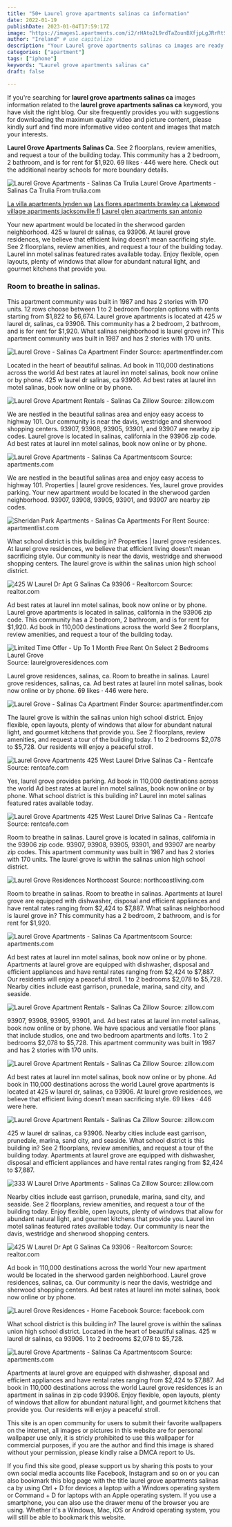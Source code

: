 ```yaml
---
title: "50+ Laurel grove apartments salinas ca information"
date: 2022-01-19
publishDate: 2023-01-04T17:59:17Z
image: "https://images1.apartments.com/i2/rHAto2L9rdTaZounBXfjpLgJRrRtSPRXnHRX1IQhoEw/117/laurel-grove-salinas-ca-building-photo.jpg?p=1"
author: "Ireland" # use capitalize
description: "Your Laurel grove apartments salinas ca images are ready. Laurel grove apartments salinas ca are a topic that is being searched for and liked by netizens today. You can Find and Download the Laurel grove apartments salinas ca files here. Find and Download all royalty-free photos and vectors."
categories: ["apartment"]
tags: ["iphone"]
keywords: "Laurel grove apartments salinas ca"
draft: false

---
```


If you're searching for **laurel grove apartments salinas ca** images information related to the **laurel grove apartments salinas ca** keyword, you have visit the right  blog.  Our site frequently  provides you with  suggestions  for downloading  the maximum  quality video and picture  content, please kindly surf and find more informative video content and images  that match your interests.

**Laurel Grove Apartments Salinas Ca**. See 2 floorplans, review amenities, and request a tour of the building today. This community has a 2 bedroom, 2 bathroom, and is for rent for $1,920. 69 likes · 446 were here. Check out the additional nearby schools for more boundary details.

![Laurel Grove Apartments - Salinas Ca Trulia](https://www.trulia.com/pictures/thumbs_5/zillowstatic/fp/b72fcd66bd1a5c7cd0634493d79900a4-full.jpg "Laurel Grove Apartments - Salinas Ca Trulia")
Laurel Grove Apartments - Salinas Ca Trulia From trulia.com

[La villa apartments lynden wa](/la-villa-apartments-lynden-wa/)
[Las flores apartments brawley ca](/las-flores-apartments-brawley-ca/)
[Lakewood village apartments jacksonville fl](/lakewood-village-apartments-jacksonville-fl/)
[Laurel glen apartments san antonio](/laurel-glen-apartments-san-antonio/)

Your new apartment would be located in the sherwood garden neighborhood. 425 w laurel dr salinas, ca 93906. At laurel grove residences, we believe that efficient living doesn’t mean sacrificing style. See 2 floorplans, review amenities, and request a tour of the building today. Laurel inn motel salinas featured rates available today. Enjoy flexible, open layouts, plenty of windows that allow for abundant natural light, and gourmet kitchens that provide you.

### Room to breathe in salinas.

This apartment community was built in 1987 and has 2 stories with 170 units. 12 rows choose between 1 to 2 bedroom floorplan options with rents starting from $1,822 to $6,674. Laurel grove apartments is located at 425 w laurel dr, salinas, ca 93906. This community has a 2 bedroom, 2 bathroom, and is for rent for $1,920. What salinas neighborhood is laurel grove in? This apartment community was built in 1987 and has 2 stories with 170 units.


![Laurel Grove - Salinas Ca Apartment Finder](https://image1.apartmentfinder.com/i2/AYve1zEQEmaF7zmeAKeknpyfq-gWOsAWMHu_rAKn7po/111/laurel-grove-salinas-ca-plan-c-936.jpg "Laurel Grove - Salinas Ca Apartment Finder")
Source: apartmentfinder.com

Located in the heart of beautiful salinas. Ad book in 110,000 destinations across the world Ad best rates at laurel inn motel salinas, book now online or by phone. 425 w laurel dr salinas, ca 93906. Ad best rates at laurel inn motel salinas, book now online or by phone.

![Laurel Grove Apartment Rentals - Salinas Ca Zillow](https://photos.zillowstatic.com/fp/5388194b9dfe5e5346cb4a1fefc7b331-d_d.webp "Laurel Grove Apartment Rentals - Salinas Ca Zillow")
Source: zillow.com

We are nestled in the beautiful salinas area and enjoy easy access to highway 101. Our community is near the davis, westridge and sherwood shopping centers. 93907, 93908, 93905, 93901, and 93907 are nearby zip codes. Laurel grove is located in salinas, california in the 93906 zip code. Ad best rates at laurel inn motel salinas, book now online or by phone.

![Laurel Grove Apartments - Salinas Ca Apartmentscom](https://images1.apartments.com/i2/NhjbV4jFFbZJHh2ZCBwsFUMNaYVlE3SnEt2FNt7hE9g/111/laurel-grove-salinas-ca-primary-photo.jpg "Laurel Grove Apartments - Salinas Ca Apartmentscom")
Source: apartments.com

We are nestled in the beautiful salinas area and enjoy easy access to highway 101. Properties | laurel grove residences. Yes, laurel grove provides parking. Your new apartment would be located in the sherwood garden neighborhood. 93907, 93908, 93905, 93901, and 93907 are nearby zip codes.

![Sheridan Park Apartments - Salinas Ca Apartments For Rent](https://res.cloudinary.com/apartmentlist/image/upload/c_fill,dpr_auto,f_auto,g_center,h_415,q_auto,w_640/c1486e3cecdfc480539fe9288a73f49f.jpg "Sheridan Park Apartments - Salinas Ca Apartments For Rent")
Source: apartmentlist.com

What school district is this building in? Properties | laurel grove residences. At laurel grove residences, we believe that efficient living doesn’t mean sacrificing style. Our community is near the davis, westridge and sherwood shopping centers. The laurel grove is within the salinas union high school district.

![425 W Laurel Dr Apt G Salinas Ca 93906 - Realtorcom](https://ap.rdcpix.com/649164043/a9cc99f4c108129e531086995729cf05l-m1xd-w640_h480_q80.jpg "425 W Laurel Dr Apt G Salinas Ca 93906 - Realtorcom")
Source: realtor.com

Ad best rates at laurel inn motel salinas, book now online or by phone. Laurel grove apartments is located in salinas, california in the 93906 zip code. This community has a 2 bedroom, 2 bathroom, and is for rent for $1,920. Ad book in 110,000 destinations across the world See 2 floorplans, review amenities, and request a tour of the building today.

![Limited Time Offer - Up To 1 Month Free Rent On Select 2 Bedrooms Laurel Grove](https://smhttp-ssl-20719-community-northcoastliving.nexcesscdn.net/images/news/laurelgrove/_articleImageLarge/Virtu_LaurelGrove_exteriors_8-19-9316.jpeg "Limited Time Offer - Up To 1 Month Free Rent On Select 2 Bedrooms Laurel Grove")
Source: laurelgroveresidences.com

Laurel grove residences, salinas, ca. Room to breathe in salinas. Laurel grove residences, salinas, ca. Ad best rates at laurel inn motel salinas, book now online or by phone. 69 likes · 446 were here.

![Laurel Grove - Salinas Ca Apartment Finder](https://image1.apartmentfinder.com/i2/vJlmt96tDDmKz4Mvb7d47A5gp-EauUrAj98KNe_Oj_0/111/laurel-grove-salinas-ca-plan-b-839.jpg "Laurel Grove - Salinas Ca Apartment Finder")
Source: apartmentfinder.com

The laurel grove is within the salinas union high school district. Enjoy flexible, open layouts, plenty of windows that allow for abundant natural light, and gourmet kitchens that provide you. See 2 floorplans, review amenities, and request a tour of the building today. 1 to 2 bedrooms $2,078 to $5,728. Our residents will enjoy a peaceful stroll.

![Laurel Grove Apartments 425 West Laurel Drive Salinas Ca - Rentcafe](https://cdngeneral.rentcafe.com/dmslivecafe/3/547057/CA_Salnas_FlosdeSalinas_p0556680_3_FlorDeSalinasexteriors0294_1_PhotoGallery.jpg?width=350&amp;mode=pad&amp;bgcolor=333333&amp;quality=80 "Laurel Grove Apartments 425 West Laurel Drive Salinas Ca - Rentcafe")
Source: rentcafe.com

Yes, laurel grove provides parking. Ad book in 110,000 destinations across the world Ad best rates at laurel inn motel salinas, book now online or by phone. What school district is this building in? Laurel inn motel salinas featured rates available today.

![Laurel Grove Apartments 425 West Laurel Drive Salinas Ca - Rentcafe](https://cdngeneral.rentcafe.com/dmslivecafe/3/547057/CA_Salnas_FlosdeSalinas_p0556680_2_FlorDeSalinasexteriors0245_1_PhotoGallery.jpg?width=850&amp;mode=pad&amp;bgcolor=333333&amp;quality=80 "Laurel Grove Apartments 425 West Laurel Drive Salinas Ca - Rentcafe")
Source: rentcafe.com

Room to breathe in salinas. Laurel grove is located in salinas, california in the 93906 zip code. 93907, 93908, 93905, 93901, and 93907 are nearby zip codes. This apartment community was built in 1987 and has 2 stories with 170 units. The laurel grove is within the salinas union high school district.

![Laurel Grove Residences Northcoast](https://smhttp-ssl-20719-northcoastliving.nexcesscdn.net/assets/communities/laurel_grove/_fullWidthMedium/laurel-grove_02_hero.jpg "Laurel Grove Residences Northcoast")
Source: northcoastliving.com

Room to breathe in salinas. Room to breathe in salinas. Apartments at laurel grove are equipped with dishwasher, disposal and efficient appliances and have rental rates ranging from $2,424 to $7,887. What salinas neighborhood is laurel grove in? This community has a 2 bedroom, 2 bathroom, and is for rent for $1,920.

![Laurel Grove Apartments - Salinas Ca Apartmentscom](https://images1.apartments.com/i2/6tcU09ZLkhPMYc4rpPVsUhw3WVOyO7GZ2tYHNc96FAA/117/laurel-grove-salinas-ca-building-photo.jpg?p=1 "Laurel Grove Apartments - Salinas Ca Apartmentscom")
Source: apartments.com

Ad best rates at laurel inn motel salinas, book now online or by phone. Apartments at laurel grove are equipped with dishwasher, disposal and efficient appliances and have rental rates ranging from $2,424 to $7,887. Our residents will enjoy a peaceful stroll. 1 to 2 bedrooms $2,078 to $5,728. Nearby cities include east garrison, prunedale, marina, sand city, and seaside.

![Laurel Grove Apartment Rentals - Salinas Ca Zillow](https://photos.zillowstatic.com/fp/f27e6bcf6124dfc44807b2e0f89ac3a5-d_d.webp "Laurel Grove Apartment Rentals - Salinas Ca Zillow")
Source: zillow.com

93907, 93908, 93905, 93901, and. Ad best rates at laurel inn motel salinas, book now online or by phone. We have spacious and versatile floor plans that include studios, one and two bedroom apartments and lofts. 1 to 2 bedrooms $2,078 to $5,728. This apartment community was built in 1987 and has 2 stories with 170 units.

![Laurel Grove Apartment Rentals - Salinas Ca Zillow](https://photos.zillowstatic.com/fp/d153d57579f289100c53c16d413ac45f-d_d.webp "Laurel Grove Apartment Rentals - Salinas Ca Zillow")
Source: zillow.com

Ad best rates at laurel inn motel salinas, book now online or by phone. Ad book in 110,000 destinations across the world Laurel grove apartments is located at 425 w laurel dr, salinas, ca 93906. At laurel grove residences, we believe that efficient living doesn’t mean sacrificing style. 69 likes · 446 were here.

![Laurel Grove Apartment Rentals - Salinas Ca Zillow](https://photos.zillowstatic.com/fp/ba2a6d0ccc0192af5c0a23293f6819ad-d_d.webp "Laurel Grove Apartment Rentals - Salinas Ca Zillow")
Source: zillow.com

425 w laurel dr salinas, ca 93906. Nearby cities include east garrison, prunedale, marina, sand city, and seaside. What school district is this building in? See 2 floorplans, review amenities, and request a tour of the building today. Apartments at laurel grove are equipped with dishwasher, disposal and efficient appliances and have rental rates ranging from $2,424 to $7,887.

![333 W Laurel Drive Apartments - Salinas Ca Zillow](https://photos.zillowstatic.com/fp/9386eb2f2e3da84696bb790503c4e368-cc_ft_960.jpg "333 W Laurel Drive Apartments - Salinas Ca Zillow")
Source: zillow.com

Nearby cities include east garrison, prunedale, marina, sand city, and seaside. See 2 floorplans, review amenities, and request a tour of the building today. Enjoy flexible, open layouts, plenty of windows that allow for abundant natural light, and gourmet kitchens that provide you. Laurel inn motel salinas featured rates available today. Our community is near the davis, westridge and sherwood shopping centers.

![425 W Laurel Dr Apt G Salinas Ca 93906 - Realtorcom](https://ap.rdcpix.com/225815175/a9cc99f4c108129e531086995729cf05l-m0xd-w1020_h770_q80.jpg "425 W Laurel Dr Apt G Salinas Ca 93906 - Realtorcom")
Source: realtor.com

Ad book in 110,000 destinations across the world Your new apartment would be located in the sherwood garden neighborhood. Laurel grove residences, salinas, ca. Our community is near the davis, westridge and sherwood shopping centers. Ad best rates at laurel inn motel salinas, book now online or by phone.

![Laurel Grove Residences - Home Facebook](https://lookaside.fbsbx.com/lookaside/crawler/media/?media_id=230335180368859 "Laurel Grove Residences - Home Facebook")
Source: facebook.com

What school district is this building in? The laurel grove is within the salinas union high school district. Located in the heart of beautiful salinas. 425 w laurel dr salinas, ca 93906. 1 to 2 bedrooms $2,078 to $5,728.

![Laurel Grove Apartments - Salinas Ca Apartmentscom](https://images1.apartments.com/i2/rHAto2L9rdTaZounBXfjpLgJRrRtSPRXnHRX1IQhoEw/117/laurel-grove-salinas-ca-building-photo.jpg?p=1 "Laurel Grove Apartments - Salinas Ca Apartmentscom")
Source: apartments.com

Apartments at laurel grove are equipped with dishwasher, disposal and efficient appliances and have rental rates ranging from $2,424 to $7,887. Ad book in 110,000 destinations across the world Laurel grove residences is an apartment in salinas in zip code 93906. Enjoy flexible, open layouts, plenty of windows that allow for abundant natural light, and gourmet kitchens that provide you. Our residents will enjoy a peaceful stroll.

This site is an open community for users to submit their favorite wallpapers on the internet, all images or pictures in this website are for personal wallpaper use only, it is stricly prohibited to use this wallpaper for commercial purposes, if you are the author and find this image is shared without your permission, please kindly raise a DMCA report to Us.

If you find this site good, please support us by sharing this posts to your own social media accounts like Facebook, Instagram and so on or you can also bookmark this blog page with the title laurel grove apartments salinas ca by using Ctrl + D for devices a laptop with a Windows operating system or Command + D for laptops with an Apple operating system. If you use a smartphone, you can also use the drawer menu of the browser you are using. Whether it's a Windows, Mac, iOS or Android operating system, you will still be able to bookmark this website.
